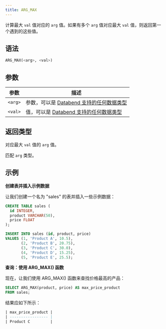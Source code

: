 ```yaml
---
title: ARG_MAX
---
```


计算最大 `val` 值对应的 `arg` 值。如果有多个 `arg` 值对应最大 `val` 值，则返回第一个遇到的这些值。

## 语法

```sql
ARG_MAX(<arg>, <val>)
```

## 参数

| 参数      | 描述                                                                                       |
|-----------|---------------------------------------------------------------------------------------------------|
| `<arg>`   | 参数，可以是 [Databend 支持的任何数据类型](../../00-sql-reference/10-data-types/index.md) |
| `<val>`   | 值，可以是 [Databend 支持的任何数据类型](../../00-sql-reference/10-data-types/index.md)    |

## 返回类型

对应最大 `val` 值的 `arg` 值。

匹配 `arg` 类型。

## 示例

**创建表并插入示例数据**

让我们创建一个名为 "sales" 的表并插入一些示例数据：
```sql
CREATE TABLE sales (
  id INTEGER,
  product VARCHAR(50),
  price FLOAT
);

INSERT INTO sales (id, product, price)
VALUES (1, 'Product A', 10.5),
       (2, 'Product B', 20.75),
       (3, 'Product C', 30.0),
       (4, 'Product D', 15.25),
       (5, 'Product E', 25.5);
```

**查询：使用 ARG_MAX() 函数**

现在，让我们使用 ARG_MAX() 函数来查找价格最高的产品：
```sql
SELECT ARG_MAX(product, price) AS max_price_product
FROM sales;
```

结果应如下所示：
```sql
| max_price_product |
| ----------------- |
| Product C         |
```